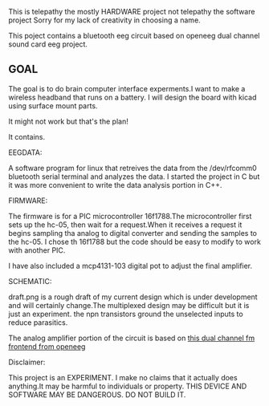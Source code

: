 This is telepathy the mostly HARDWARE project not telepathy the software project
Sorry for my lack of creativity in choosing a name.

This poject contains a bluetooth eeg circuit based on openeeg dual channel sound card eeg project.

GOAL
------
The goal is to do brain computer interface experments.I want to make a wireless headband that runs
on a battery. I will design the board with kicad using surface mount parts.

It might not work but that's the plan!



It contains.


EEGDATA:

A software program for linux that retreives the data from the /dev/rfcomm0 bluetooth serial terminal
and analyzes the data. 
I started the project in C but it was more convenient to write the data analysis portion in C++. 



FIRMWARE:

The firmware is for a PIC microcontroller 16f1788.The microcontroller first sets up the hc-05,
then wait for a request.When it receives  a request it begins sampling tha analog to digital converter
and sending the samples to the hc-05. I chose th 16f1788 but the code should be easy to modify to work
with another PIC.

I have also included a mcp4131-103 digital pot to adjust the final amplifier.


SCHEMATIC:

draft.png is a rough draft of my current design which is under development and will certainly change.The multiplexed design may be difficult but it is just an experiment. the npn transistors ground the unselected inputs to reduce parasitics.

The analog amplifier portion of the circuit is based on [this dual channel fm frontend from openeeg](http://openeeg.sourceforge.net/doc/hw/sceeg/DualChannelFMUnit-Sheet1.jpg) 





Disclaimer:

This project is an EXPERIMENT. I make no claims that it actually does anything.It may be harmful to 
individuals or property.
THIS DEVICE AND SOFTWARE MAY BE DANGEROUS. DO NOT BUILD IT.
